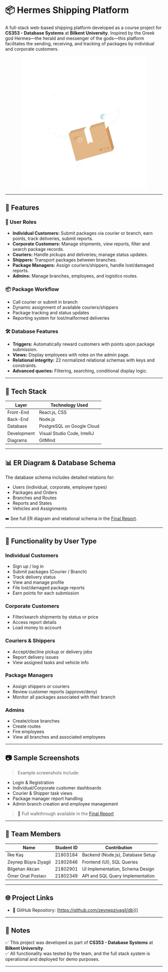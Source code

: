 # 📦 Hermes Shipping Platform

A full-stack web-based shipping platform developed as a course project for **CS353 - Database Systems** at **Bilkent University**. Inspired by the Greek god Hermes—the herald and messenger of the gods—this platform facilitates the sending, receiving, and tracking of packages by individual and corporate customers.

<p align="center">
  <img src="./logo.png" alt="Hermes Banner" width="400"/>
</p>


---

## 🚀 Features

### 👥 User Roles
- **Individual Customers:** Submit packages via courier or branch, earn points, track deliveries, submit reports.
- **Corporate Customers:** Manage shipments, view reports, filter and search package records.
- **Couriers:** Handle pickups and deliveries; manage status updates.
- **Shippers:** Transport packages between branches.
- **Package Managers:** Assign couriers/shippers, handle lost/damaged reports.
- **Admins:** Manage branches, employees, and logistics routes.

### 📦 Package Workflow
- Call courier or submit in branch
- Dynamic assignment of available couriers/shippers
- Package tracking and status updates
- Reporting system for lost/malformed deliveries

### 🛠️ Database Features
- **Triggers:** Automatically reward customers with points upon package submission.
- **Views:** Display employees with roles on the admin page.
- **Relational integrity:** 22 normalized relational schemas with keys and constraints.
- **Advanced queries:** Filtering, searching, conditional display logic.

---

## 🧰 Tech Stack

| Layer         | Technology Used            |
|---------------|-----------------------------|
| Front-End     | React.js, CSS               |
| Back-End      | Node.js                     |
| Database      | PostgreSQL on Google Cloud  |
| Development   | Visual Studio Code, IntelliJ |
| Diagrams      | GitMind                     |

---

## 📊 ER Diagram & Database Schema

The database schema includes detailed relations for:
- Users (individual, corporate, employee types)
- Packages and Orders
- Branches and Routes
- Reports and States
- Vehicles and Assignments

➡️ See full ER diagram and relational schema in the [Final Report](https://github.com/zeynepziyagil/db).

---

## 🔐 Functionality by User Type

### Individual Customers
- Sign up / log in
- Submit packages (Courier / Branch)
- Track delivery status
- View and manage profile
- File lost/damaged package reports
- Earn points for each submission

### Corporate Customers
- Filter/search shipments by status or price
- Access report details
- Load money to account

### Couriers & Shippers
- Accept/decline pickup or delivery jobs
- Report delivery issues
- View assigned tasks and vehicle info

### Package Managers
- Assign shippers or couriers
- Review customer reports (approve/deny)
- Monitor all packages associated with their branch

### Admins
- Create/close branches
- Create routes
- Fire employees
- View all branches and associated employees

---

## 📷 Sample Screenshots

> Example screenshots include:
- Login & Registration
- Individual/Corporate customer dashboards
- Courier & Shipper task views
- Package manager report handling
- Admin branch creation and employee management

> 📎 Full walkthrough available in the [Final Report]()

---

## 📝 Team Members

| Name                    | Student ID  | Contribution                                   |
|-------------------------|-------------|------------------------------------------------|
| İlke Kaş                | 21803184    | Backend (Node.js), Database Setup              |
| Zeynep Büşra Ziyagil    | 21802646    | Frontend (UI), SQL Queries                     |
| Bilgehan Akcan          | 21802901    | UI Implementation, Schema Design               |
| Ömer Onat Postacı       | 21802349    | API and SQL Query Implementation               |

---

## 🌐 Project Links

- 🔗 GitHub Repository: [https://github.com/zeynepziyagil/db]()

---

## 📣 Notes

✅ This project was developed as part of **CS353 - Database Systems** at **Bilkent University**.  
✅ All functionality was tested by the team, and the full stack system is operational and deployed for demo purposes.

---

